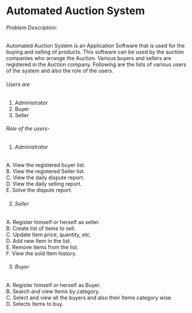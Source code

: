 # Automated Auction System




###### Problem Description:
Automated Auction System is an Application Software that is used for the buying and selling of products. This software can be used by the auction companies  who arrange the Auction. Various buyers and sellers are registered in the Auction company. Following are the lists of various users of the system and also the role of the users.
###### Users are
1. Administrator
2. Buyer
3. Seller

###### Role of the users-


1. ###### Administrator<br />


A. View the registered buyer list.<br />
B. View the registered Seller list.<br />
C. View the daily dispute report.<br />
D. View the daily selling report.<br />
E. Solve the dispute report.<br />


2. ###### Seller<br />


A. Register himself or herself as seller.<br />
B. Create list of items to sell.<br />
C. Update Item price, quantity, etc.<br />
D. Add new Item in the list.<br />
E. Remove items from the list.<br />
F. View the sold Item history.
<br />


3. ###### Buyer<br />

A. Register himself or herself as Buyer.<br />
B. Search and view Items by category.<br />
C. Select and view all the buyers and also their Items category wise.<br />
D. Selects Items to buy.<br />




